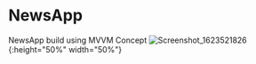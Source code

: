 
# NewsApp

NewsApp build using MVVM Concept
![Screenshot_1623521826](https://user-images.githubusercontent.com/4945779/121785753-4de30f00-cbd9-11eb-85f6-bd175faa4b90.png){:height="50%" width="50%"}

